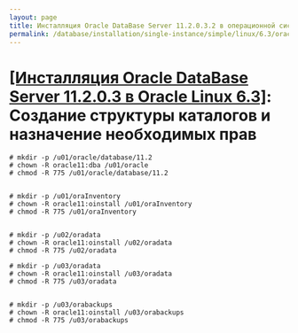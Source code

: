 ```yaml
---
layout: page
title: Инсталляция Oracle DataBase Server 11.2.0.3.2 в операционной системе Oracle Linux 6.3 x86_64
permalink: /database/installation/single-instance/simple/linux/6.3/oracle/12.1/create-folder-structure-and-user-permissions/
---
```


# <a href="/database/installation/single-instance/simple/linux/6.3/oracle/12.1/">[Инсталляция Oracle DataBase Server 11.2.0.3 в Oracle Linux 6.3]</a>: Создание структуры каталогов и назначение необходимых прав



	# mkdir -p /u01/oracle/database/11.2
	# chown -R oracle11:dba /u01/oracle
	# chmod -R 775 /u01/oracle/database/11.2


	# mkdir -p /u01/oraInventory
	# chown -R oracle11:oinstall /u01/oraInventory
	# chmod -R 775 /u01/oraInventory


	# mkdir -p /u02/oradata
	# chown -R oracle11:oinstall /u02/oradata
	# chmod -R 775 /u02/oradata

	# mkdir -p /u03/oradata
	# chown -R oracle11:oinstall /u03/oradata
	# chmod -R 775 /u03/oradata


	# mkdir -p /u03/orabackups
	# chown -R oracle11:oinstall /u03/orabackups
	# chmod -R 775 /u03/orabackups  
